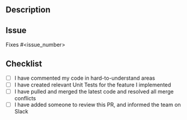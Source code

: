 ## Description

<Please include a brief description of the code changes>

## Issue

Fixes #<issue_number>

## Checklist
- [ ] I have commented my code in hard-to-understand areas
- [ ] I have created relevant Unit Tests for the feature I implemented
- [ ] I have pulled and merged the latest code and resolved all merge conflicts
- [ ] I have added someone to review this PR, and informed the team on Slack
